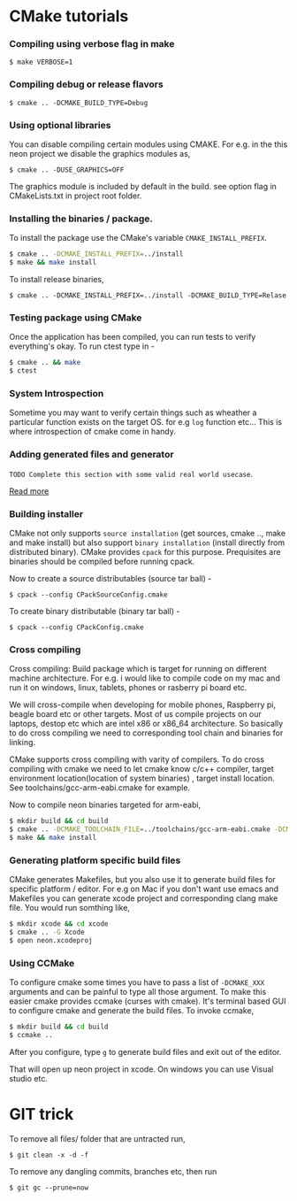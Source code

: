 # CMake tutorials

### Compiling using verbose flag in make

```$ make VERBOSE=1```
	
### Compiling debug or release flavors

```$ cmake .. -DCMAKE_BUILD_TYPE=Debug```

### Using optional libraries

You can disable compiling certain modules using CMAKE. For e.g. in the this neon project we 
disable the graphics modules as,

```$ cmake .. -DUSE_GRAPHICS=OFF```

The graphics module is included by default in the build. see option flag in 
CMakeLists.txt in project root folder.

### Installing the binaries / package.

To install the package use the CMake's variable ```CMAKE_INSTALL_PREFIX```. 

```sh
$ cmake .. -DCMAKE_INSTALL_PREFIX=../install
$ make && make install
```

To install release binaries,

```$ cmake .. -DCMAKE_INSTALL_PREFIX=../install -DCMAKE_BUILD_TYPE=Relase```

### Testing package using CMake

Once the application has been compiled, you can run tests to verify everything's okay.
To run ctest type in -

```sh
$ cmake .. && make
$ ctest
```

### System Introspection

Sometime you may want to verify certain things such as wheather a particular function exists on 
the target OS. for e.g ```log``` function etc... This is where introspection of cmake come in handy.

### Adding generated files and generator

```TODO Complete this section with some valid real world usecase```.

[Read more](https://blog.kangz.net/posts/2016/05/26/integrating-a-code-generator-with-cmake/)

### Building installer

CMake not only supports ```source installation``` (get sources, cmake .., make and make 
install) but also support ```binary installation``` (install directly from distributed 
binary). CMake provides ```cpack``` for this purpose. Prequisites are binaries should be
compiled before running cpack.

Now to create a source distributables (source tar ball) -

```$ cpack --config CPackSourceConfig.cmake```

To create binary distributable (binary tar ball) -

```$ cpack --config CPackConfig.cmake```

### Cross compiling 

Cross compiling: Build package which is target for running on different machine architecture. 
For e.g. i would like to compile code on my mac and run it on windows, linux, tablets, phones or
rasberry pi board etc.


We will cross-compile when developing for mobile phones, Raspberry pi, beagle 
board etc or other targets. Most of us compile projects on our laptops, destop etc which are 
intel x86 or x86_64 architecture. So basically to do cross compiling we need to corresponding 
tool chain and binaries for linking. 


CMake supports cross compiling with varity of compilers. To do cross compiling with cmake we 
need to let cmake know c/c++ compiler, target environment location(location of system binaries)
, target install location. See toolchains/gcc-arm-eabi.cmake for example.


Now to compile neon binaries targeted for arm-eabi,

```sh
$ mkdir build && cd build
$ cmake .. -DCMAKE_TOOLCHAIN_FILE=../toolchains/gcc-arm-eabi.cmake -DCMAKE_INSTLL_PREFIX=../install
$ make && make install
```

### Generating platform specific build files

CMake generates Makefiles, but you also use it to generate build files for specific platform / editor. For e.g on Mac if you don't want use emacs and Makefiles you can generate xcode project and corresponding clang make file. You would run somthing like,


```sh 
$ mkdir xcode && cd xcode
$ cmake .. -G Xcode
$ open neon.xcodeproj
```

### Using CCMake

To configure cmake some times you have to pass a list of ```-DCMAKE_XXX``` arguments and can be painful to type all those argument. To make this easier cmake provides ccmake (curses with cmake). It's terminal based GUI to configure cmake and generate the build files. To invoke ccmake,

```sh
$ mkdir build && cd build
$ ccmake ..
```

After you configure, type ```g``` to generate build files and exit out of the editor.

That will open up neon project in xcode. On windows you can use Visual studio etc.

# GIT trick

To remove all files/ folder that are untracted run,

```$ git clean -x -d -f ```

To remove any dangling commits, branches etc, then run

```$ git gc --prune=now```
